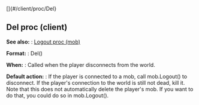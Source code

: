 []{#/client/proc/Del}
## Del proc (client)
**See also:**
:   [Logout proc (mob)](#/mob/proc/Logout)
<!-- -->
**Format:**
:   Del()
<!-- -->
**When:**
:   Called when the player disconnects from the world.
<!-- -->
**Default action:**
:   If the player is connected to a mob, call mob.Logout() to
    disconnect. If the player\'s connection to the world is still not
    dead, kill it.
Note that this does not automatically delete the player\'s mob. If you
want to do that, you could do so in mob.Logout().